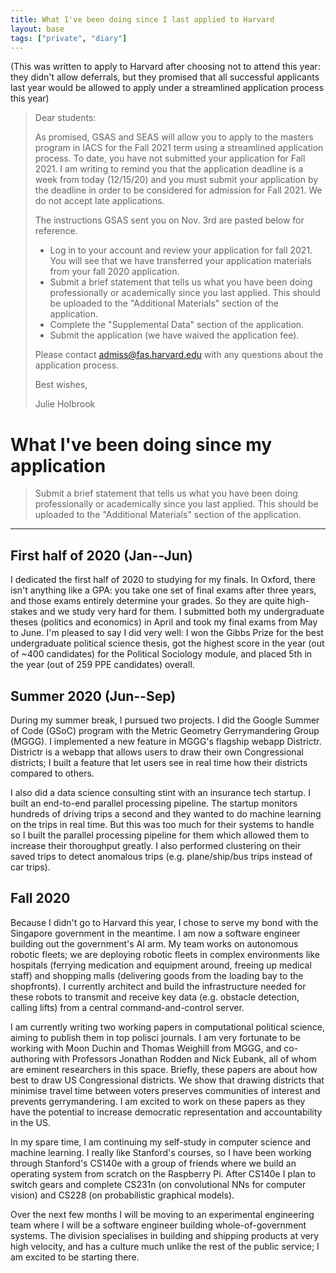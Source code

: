 ```yaml
---
title: What I've been doing since I last applied to Harvard
layout: base
tags: ["private", "diary"]
---
```


(This was written to apply to Harvard after choosing not to attend this year:
they didn't allow deferrals, 
but they promised that all successful applicants last year would be allowed
to apply under a streamlined application process this year)

> Dear students:
> 
> As promised, GSAS and SEAS will allow you to apply to the masters program in
IACS for the Fall 2021 term using a streamlined application process. To date,
you have not submitted your application for Fall 2021. I am writing to remind
you that the application deadline is a week from today (12/15/20) and you must
submit your application by the deadline in order to be considered for admission
for Fall 2021. We do not accept late applications.
> 
> The instructions GSAS sent you on Nov. 3rd are pasted below for reference.
> 
> - Log in to your account and review your application for fall 2021. You will
>   see that we have transferred your application materials from your fall 2020
>   application.
> - Submit a brief statement that tells us what you have been doing
>    professionally or academically since you last applied. This should be
>    uploaded to the "Additional Materials" section of the application.
> - Complete the "Supplemental Data" section of the application.
> - Submit the application (we have waived the application fee).
>
> Please contact admiss@fas.harvard.edu with any questions about the application process.
>
> Best wishes,
>
> Julie Holbrook


# What I've been doing since my application

> Submit a brief statement that tells us what you have been doing professionally
> or academically since you last applied. This should be uploaded to the
> "Additional Materials" section of the application.

--- 

## First half of 2020 (Jan--Jun)

I dedicated the first half of 2020 to studying for my finals.
In Oxford, there isn't anything like a GPA: you take one set of final exams
after three years, and those exams entirely determine your grades.
So they are quite high-stakes and we study very hard for them.
I submitted both my undergraduate theses 
(politics and economics) in April 
and took my final exams from May to June.
I'm pleased to say I did very well:
I won the Gibbs Prize for the best undergraduate political science thesis,
got the highest score in the year (out of ~400 candidates) 
for the Political Sociology module,
and placed 5th in the year (out of 259 PPE candidates) overall.

## Summer 2020 (Jun--Sep)

During my summer break, I pursued two projects.
I did the Google Summer of Code (GSoC) program with the 
Metric Geometry Gerrymandering Group (MGGG).
I implemented a new feature in MGGG's flagship webapp Districtr. 
Districtr is a webapp that allows users to draw their own Congressional districts;
I built a feature that let users see in real time how their districts compared to others.

I also did a data science consulting stint with an insurance tech startup.
I built an end-to-end parallel processing pipeline.
The startup monitors hundreds of driving trips a second and they wanted to 
do machine learning on the trips in real time. 
But this was too much for their systems to handle so I 
built the parallel processing pipeline for them which allowed them to increase
their thoroughput greatly.
I also performed clustering on their saved trips to detect anomalous trips
(e.g. plane/ship/bus trips instead of car trips).

## Fall 2020

Because I didn't go to Harvard this year, 
I chose to serve my bond with the Singapore government in the meantime.
I am now a software engineer building out the government's AI arm.
My team works on autonomous robotic fleets; we are deploying robotic fleets
in complex environments like hospitals 
(ferrying medication and equipment around, freeing up medical staff)
and shopping malls (delivering goods from the loading bay to the shopfronts).
I currently architect and build the infrastructure needed for these robots to
transmit and receive key data (e.g. obstacle detection, calling lifts) 
from a central command-and-control server.

I am currently writing two working papers in computational political science,
aiming to publish them in top polisci journals.
I am very fortunate to be working with Moon Duchin and Thomas Weighill from MGGG,
and co-authoring with Professors Jonathan Rodden and Nick Eubank,
all of whom are eminent researchers in this space.
Briefly, these papers are about how best to draw US Congressional districts.
We show that drawing districts that minimise
travel time between voters preserves communities of interest
and prevents gerrymandering.
I am excited to work on these papers as they have the potential to increase 
democratic representation and accountability in the US.

In my spare time, 
I am continuing my self-study in computer science and machine learning. 
I really like Stanford's courses, so
I have been working through Stanford's CS140e with a group of friends
where we build an operating system from scratch on the Raspberry Pi.
After CS140e I plan to switch gears and complete
CS231n (on convolutional NNs for computer vision) and
CS228 (on probabilistic graphical models).

Over the next few months I will be moving to an experimental engineering team
where I will be a software engineer building whole-of-government systems.
The division specialises in building and shipping products at very high velocity, 
and has a culture much unlike the rest of the public service;
I am excited to be starting there.
